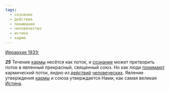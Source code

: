 ```yaml
---
tags:
  - сознание
  - действие
  - понимание
  - человечество
  - истина
  - карма
---
```


[Иерархия 1931г](/agni/1931)

___25___
Течение [кармы](/tag/#карма) несётся как поток, и [сознание](/tag/#сознание) может претворить поток в явленный прекрасный, священный союз. Но как люди [понимают](/tag/#понимание) кармический поток, видно из [действий](/tag/#действие) [человеческих](/tag/#человечество). Явление утверждения [кармы](/tag/#карма) и союза утверждается Нами, как самая великая [Истина](/tag/#истина).   

